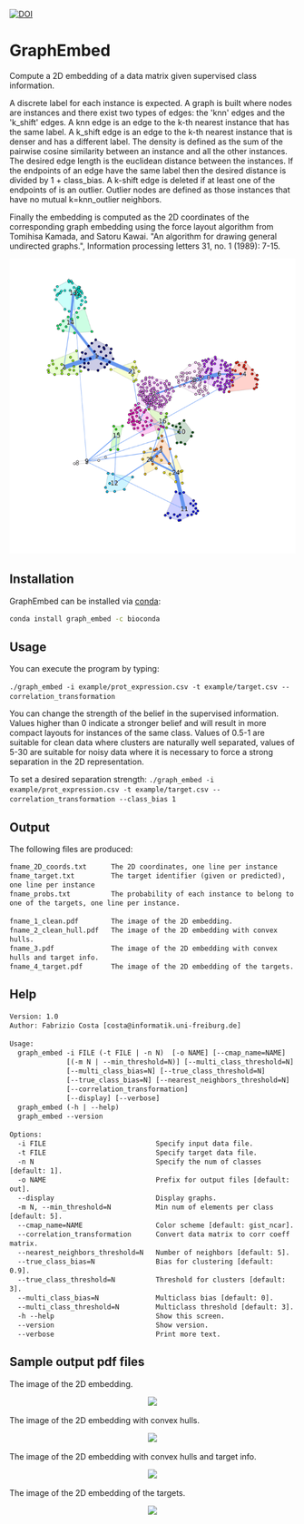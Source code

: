 [![DOI](https://zenodo.org/badge/doi/10.5281/zenodo.59227.svg)](http://dx.doi.org/10.5281/zenodo.59227)

# GraphEmbed
Compute a 2D embedding of a data matrix given supervised class information.

A discrete label for each instance is expected.
A graph is built where nodes are instances and there exist two types
of edges: the 'knn' edges and the 'k_shift' edges.
A knn edge is an edge to the k-th nearest instance that has the same
label.
A k_shift edge is an edge to the k-th nearest instance that is denser
and has a different label.
The density is defined as the sum of the pairwise cosine similarity between
an instance and all the other instances.
The desired edge length is the euclidean distance between the instances.
If the endpoints of an edge have the same label then the desired distance
is divided by 1 + class_bias.
A k-shift edge is deleted if at least one of the endpoints of is an
outlier.
Outlier nodes are defined as those instances that have no mutual
k=knn_outlier neighbors.

Finally the embedding is computed as the 2D coordinates of the
corresponding graph embedding using the force layout algorithm from
Tomihisa Kamada, and Satoru Kawai. "An algorithm for drawing general
undirected graphs.", Information processing letters 31, no. 1 (1989): 7-15.

<p align="center"><img src="img/img.png"></p>

## Installation

GraphEmbed can be installed via [conda](http://conda.pydata.org/miniconda.html):

```bash
conda install graph_embed -c bioconda
```

## Usage

You can execute the program by typing:

```./graph_embed -i example/prot_expression.csv -t example/target.csv --correlation_transformation```

You can change the strength of the belief in the supervised information. Values higher than 0 indicate a stronger belief and will result in more compact layouts for instances of the same class. Values of 0.5-1 are suitable for clean data where clusters are naturally well separated, values of 5-30 are suitable for noisy data where it is necessary to force a strong separation in the 2D representation. 

To set a desired separation strength:
```./graph_embed -i example/prot_expression.csv -t example/target.csv --correlation_transformation --class_bias 1 ```


## Output

The following files are produced:

```
fname_2D_coords.txt      The 2D coordinates, one line per instance
fname_target.txt         The target identifier (given or predicted), one line per instance 
fname_probs.txt          The probability of each instance to belong to one of the targets, one line per instance.

fname_1_clean.pdf        The image of the 2D embedding.
fname_2_clean_hull.pdf   The image of the 2D embedding with convex hulls.
fname_3.pdf              The image of the 2D embedding with convex hulls and target info.
fname_4_target.pdf       The image of the 2D embedding of the targets.
```

## Help

```
Version: 1.0
Author: Fabrizio Costa [costa@informatik.uni-freiburg.de]

Usage:
  graph_embed -i FILE (-t FILE | -n N)  [-o NAME] [--cmap_name=NAME]
              [(-m N | --min_threshold=N)] [--multi_class_threshold=N]
              [--multi_class_bias=N] [--true_class_threshold=N]
              [--true_class_bias=N] [--nearest_neighbors_threshold=N]
              [--correlation_transformation]
              [--display] [--verbose]
  graph_embed (-h | --help)
  graph_embed --version

Options:
  -i FILE                           Specify input data file.
  -t FILE                           Specify target data file.
  -n N                              Specify the num of classes [default: 1].
  -o NAME                           Prefix for output files [default: out].
  --display                         Display graphs.
  -m N, --min_threshold=N           Min num of elements per class [default: 5].
  --cmap_name=NAME                  Color scheme [default: gist_ncar].
  --correlation_transformation      Convert data matrix to corr coeff matrix.
  --nearest_neighbors_threshold=N   Number of neighbors [default: 5].
  --true_class_bias=N               Bias for clustering [default: 0.9].
  --true_class_threshold=N          Threshold for clusters [default: 3].
  --multi_class_bias=N              Multiclass bias [default: 0].
  --multi_class_threshold=N         Multiclass threshold [default: 3].
  -h --help                         Show this screen.
  --version                         Show version.
  --verbose                         Print more text.

  ```
  
## Sample output pdf files

The image of the 2D embedding.
<p align="center"><img src="img/img_1_clean.png"></p>

The image of the 2D embedding with convex hulls.
<p align="center"><img src="img/img_2_clean_hull.png"></p>

The image of the 2D embedding with convex hulls and target info.
<p align="center"><img src="img/img_3.png"></p>

The image of the 2D embedding of the targets.
<p align="center"><img src="img/img_4_target.png"></p>

